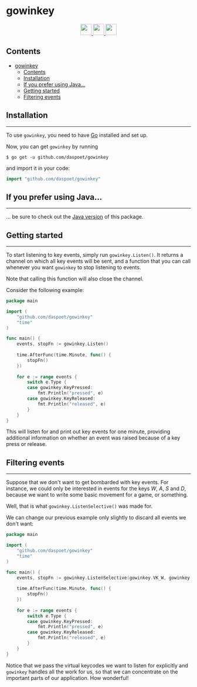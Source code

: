 # gowinkey

<div align="center">
  <a href="https://golang.org/">
    <img
      src="https://img.shields.io/badge/MADE%20WITH-GO-%23EF4041?style=for-the-badge"
      height="30"
    />
  </a>
  <a href="https://pkg.go.dev/github.com/daspoet/gowinkey">
    <img
      src="https://img.shields.io/badge/godoc-reference-5272B4.svg?style=for-the-badge"
      height="30"
    />
  </a>
  <a href="https://goreportcard.com/report/github.com/daspoet/gowinkey">
    <img
      src="https://goreportcard.com/badge/github.com/daspoet/gowinkey?style=for-the-badge"
      height="30"
    />
  </a>
</div>

## Contents

- [gowinkey](#gowinkey)
  - [Contents](#contents)
  - [Installation](#installation)
  - [If you prefer using Java...](#if-you-prefer-using-java)
  - [Getting started](#getting-started)
  - [Filtering events](#filtering-events)

## Installation

---

To use `gowinkey`, you need to have [Go](https://golang.org) installed and set up.

Now, you can get `gowinkey` by running

```shell
$ go get -u github.com/daspoet/gowinkey
```

and import it in your code:

```go
import "github.com/daspoet/gowinkey"
```

## If you prefer using Java...

---


... be sure to check out the [Java version](https://github.com/lukasl-dev/jwinkey) of this package.


## Getting started

---

To start listening to key events, simply run `gowinkey.Listen()`. It returns a channel on which all key events will be sent, and a function that you can call whenever you want `gowinkey` to stop listening to events. 

Note that calling this function will also close the channel.

Consider the following example:

```go
package main

import (
    "github.com/daspoet/gowinkey"
    "time"
)

func main() {
    events, stopFn := gowinkey.Listen()
    
    time.AfterFunc(time.Minute, func() {
        stopFn()
    })
    
    for e := range events {
        switch e.Type {
        case gowinkey.KeyPressed:
            fmt.Println("pressed", e)
        case gowinkey.KeyReleased:
            fmt.Println("released", e)
        }
    }
}
```

This will listen for and print out key events for one minute, providing additional information on whether an event was raised because of a key press or release.

## Filtering events

---

Suppose that we don't want to get bombarded with key events. For instance, we could only be interested in events for the keys *W*, *A*, *S* and *D*, because we want to write some basic movement for a game, or something.

Well, that is what `gowinkey.ListenSelective()` was made for.

We can change our previous example only slightly to discard all events we don't want:

```go
package main

import (
    "github.com/daspoet/gowinkey"
    "time"
)

func main() {
    events, stopFn := gowinkey.ListenSelective(gowinkey.VK_W, gowinkey.VK_A, gowinkey.VK_S, gowinkey.VK_D)
    
    time.AfterFunc(time.Minute, func() {
        stopFn()
    })
    
    for e := range events {
        switch e.Type {
        case gowinkey.KeyPressed:
            fmt.Println("pressed", e)
        case gowinkey.KeyReleased:
            fmt.Println("released", e)
        }
    }
}
```

Notice that we pass the virtual keycodes we want to listen for explicitly and `gowinkey` handles all the work for us, so that we can concentrate on the important parts of our application. How wonderful!
